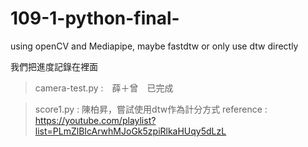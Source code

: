 # 109-1-python-final-
using openCV and Mediapipe, maybe fastdtw or only use dtw directly

我們把進度記錄在裡面
>camera-test.py :　薛＋曾　已完成

>score1.py : 陳柏昇，嘗試使用dtw作為計分方式
reference : https://youtube.com/playlist?list=PLmZlBIcArwhMJoGk5zpiRlkaHUqy5dLzL
